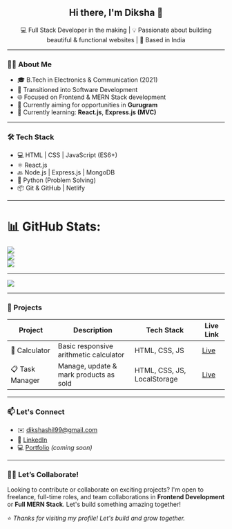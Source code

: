 <h2 align="center">Hi there, I'm Diksha 👋</h2>

<p align="center">
  💻 Full Stack Developer in the making | 💡 Passionate about building beautiful & functional websites | 📍 Based in India
</p>

---

### 👩‍💻 About Me

- 🎓 B.Tech in Electronics & Communication (2021)
- 🔁 Transitioned into Software Development
- 🌐 Focused on Frontend & MERN Stack development
- 📍 Currently aiming for opportunities in **Gurugram**
- 🌱 Currently learning: **React.js**, **Express.js (MVC)**

---

### 🛠️ Tech Stack

- 💻 HTML | CSS | JavaScript (ES6+)
- ⚛️ React.js
- 🔙 Node.js | Express.js | MongoDB
- 🐍 Python (Problem Solving)
- 📦 Git & GitHub | Netlify

---


# 📊 GitHub Stats:
![](https://github-readme-stats.vercel.app/api?username=dikshashil&theme=holi&hide_border=false&include_all_commits=false&count_private=false)<br/>
![](https://nirzak-streak-stats.vercel.app/?user=dikshashil&theme=holi&hide_border=false)<br/>
![](https://github-readme-stats.vercel.app/api/top-langs/?username=dikshashil&theme=holi&hide_border=false&include_all_commits=false&count_private=false&layout=compact)

---
[![](https://visitcount.itsvg.in/api?id=dikshashil&icon=0&color=0)](https://visitcount.itsvg.in)

<!-- Proudly created with GPRM ( https://gprm.itsvg.in ) -->

---

### 🚀 Projects

| Project        | Description                                      | Tech Stack                | Live Link                      |
|----------------|--------------------------------------------------|---------------------------|--------------------------------|
| 🎯 Calculator   | Basic responsive arithmetic calculator           | HTML, CSS, JS             | [Live](https://dikshashil.github.io/Calculator) |
| 📋 Task Manager | Manage, update & mark products as sold           | HTML, CSS, JS, LocalStorage | [Live](https://dikshashil.github.io/Task-Manager) |


---

### 📫 Let's Connect

- ✉️ dikshashil99@gmail.com  
- 💼 [LinkedIn](https://www.linkedin.com/in/dikshashil)  
- 💻 [Portfolio](#) _(coming soon)_

---

### 🙋‍♀️ Let’s Collaborate!

Looking to contribute or collaborate on exciting projects? I'm open to freelance, full-time roles, and team collaborations in **Frontend Development** or **Full MERN Stack**. Let's build something amazing together!

⭐ *Thanks for visiting my profile! Let's build and grow together.*



<!---
Dikshashil/Dikshashil is a ✨ special ✨ repository because its `README.md` (this file) appears on your GitHub profile.
You can click the Preview link to take a look at your changes.
--->
